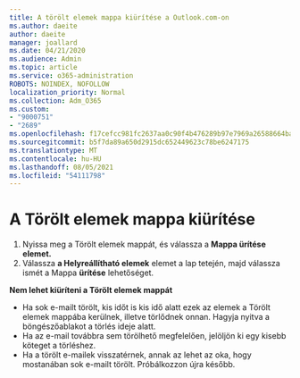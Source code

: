 ```yaml
---
title: A törölt elemek mappa kiürítése a Outlook.com-on
ms.author: daeite
author: daeite
manager: joallard
ms.date: 04/21/2020
ms.audience: Admin
ms.topic: article
ms.service: o365-administration
ROBOTS: NOINDEX, NOFOLLOW
localization_priority: Normal
ms.collection: Adm_O365
ms.custom:
- "9000751"
- "2689"
ms.openlocfilehash: f17cefcc981fc2637aa0c90f4b476289b97e7969a26588664baf67485daf5d5b
ms.sourcegitcommit: b5f7da89a650d2915dc652449623c78be6247175
ms.translationtype: MT
ms.contentlocale: hu-HU
ms.lasthandoff: 08/05/2021
ms.locfileid: "54111798"
---
```

# <a name="empty-the-deleted-items-folder"></a>A Törölt elemek mappa kiürítése

1. Nyissa meg a Törölt elemek mappát, és válassza a **Mappa ürítése elemet.**
2. Válassza **a Helyreállítható elemek** elemet a lap tetején, majd válassza ismét a Mappa **ürítése** lehetőséget.

**Nem lehet kiüríteni a Törölt elemek mappát**

- Ha sok e-mailt törölt, kis időt is kis idő alatt ezek az elemek a Törölt elemek mappába kerülnek, illetve törlődnek onnan. Hagyja nyitva a böngészőablakot a törlés ideje alatt.
- Ha az e-mail továbbra sem törölhető megfelelően, jelöljön ki egy kisebb köteget a törléshez.
- Ha a törölt e-mailek visszatérnek, annak az lehet az oka, hogy mostanában sok e-mailt törölt. Próbálkozzon újra később.